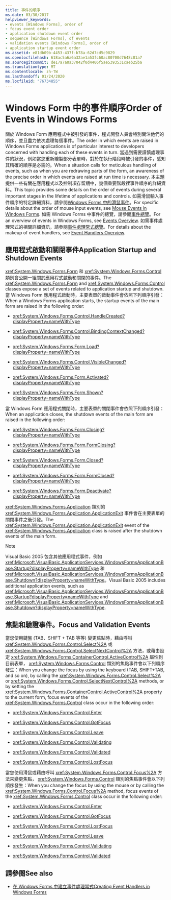 ```yaml
---
title: 事件的順序
ms.date: 03/30/2017
helpviewer_keywords:
- events [Windows Forms], order of
- focus event order
- application shutdown event order
- sequence [Windows Forms], of events
- validation events [Windows Forms], order of
- application startup event order
ms.assetid: e81db09b-4453-437f-b78a-62d7cd5c9829
ms.openlocfilehash: 618ac5a6a6a32ae1a53fc60ac80700d7648c81a7
ms.sourcegitcommit: de17a7a0a37042f0d4406f5ae5393531caeb25ba
ms.translationtype: MT
ms.contentlocale: zh-TW
ms.lasthandoff: 01/24/2020
ms.locfileid: "76734855"
---
```

# <a name="order-of-events-in-windows-forms"></a><span data-ttu-id="6a62a-102">Windows Form 中的事件順序</span><span class="sxs-lookup"><span data-stu-id="6a62a-102">Order of Events in Windows Forms</span></span>
<span data-ttu-id="6a62a-103">關於 Windows Form 應用程式中被引發的事件，程式開發人員會特別關注他們的順序，並且盡力依次處理每個事件。</span><span class="sxs-lookup"><span data-stu-id="6a62a-103">The order in which events are raised in Windows Forms applications is of particular interest to developers concerned with handling each of these events in turn.</span></span> <span data-ttu-id="6a62a-104">當遇到需要謹慎處理事件的狀況，例如當您重新繪製部分表單時，對於在執行階段時被引發的事件，感知其精確的順序是必需的。</span><span class="sxs-lookup"><span data-stu-id="6a62a-104">When a situation calls for meticulous handling of events, such as when you are redrawing parts of the form, an awareness of the precise order in which events are raised at run time is necessary.</span></span> <span data-ttu-id="6a62a-105">本主題提供一些有關在應用程式以及控制項存留期中，幾個重要階段裡事件順序的詳細資料。</span><span class="sxs-lookup"><span data-stu-id="6a62a-105">This topic provides some details on the order of events during several important stages in the lifetime of applications and controls.</span></span> <span data-ttu-id="6a62a-106">如需滑鼠輸入事件順序的特定詳細資料，請參閱[Windows Forms 中的滑鼠事件](mouse-events-in-windows-forms.md)。</span><span class="sxs-lookup"><span data-stu-id="6a62a-106">For specific details about the order of mouse input events, see [Mouse Events in Windows Forms](mouse-events-in-windows-forms.md).</span></span> <span data-ttu-id="6a62a-107">如需 Windows Forms 中事件的總覽，請參閱[事件總覽](events-overview-windows-forms.md)。</span><span class="sxs-lookup"><span data-stu-id="6a62a-107">For an overview of events in Windows Forms, see [Events Overview](events-overview-windows-forms.md).</span></span> <span data-ttu-id="6a62a-108">如需事件處理常式的相關詳細資訊，請參閱[事件處理常式總覽](event-handlers-overview-windows-forms.md)。</span><span class="sxs-lookup"><span data-stu-id="6a62a-108">For details about the makeup of event handlers, see [Event Handlers Overview](event-handlers-overview-windows-forms.md).</span></span>  
  
## <a name="application-startup-and-shutdown-events"></a><span data-ttu-id="6a62a-109">應用程式啟動和關閉事件</span><span class="sxs-lookup"><span data-stu-id="6a62a-109">Application Startup and Shutdown Events</span></span>  
 <span data-ttu-id="6a62a-110"><xref:System.Windows.Forms.Form> 和 <xref:System.Windows.Forms.Control> 類別會公開一組關於應用程式啟動和關閉的事件。</span><span class="sxs-lookup"><span data-stu-id="6a62a-110">The <xref:System.Windows.Forms.Form> and <xref:System.Windows.Forms.Control> classes expose a set of events related to application startup and shutdown.</span></span> <span data-ttu-id="6a62a-111">當 Windows Form 應用程式啟動時，主要表單的啟動事件會依照下列順序引發：</span><span class="sxs-lookup"><span data-stu-id="6a62a-111">When a Windows Forms application starts, the startup events of the main form are raised in the following order:</span></span>  
  
- <xref:System.Windows.Forms.Control.HandleCreated?displayProperty=nameWithType>  
  
- <xref:System.Windows.Forms.Control.BindingContextChanged?displayProperty=nameWithType>  
  
- <xref:System.Windows.Forms.Form.Load?displayProperty=nameWithType>  
  
- <xref:System.Windows.Forms.Control.VisibleChanged?displayProperty=nameWithType>  
  
- <xref:System.Windows.Forms.Form.Activated?displayProperty=nameWithType>  
  
- <xref:System.Windows.Forms.Form.Shown?displayProperty=nameWithType>  
  
 <span data-ttu-id="6a62a-112">當 Windows Form 應用程式關閉時，主要表單的關閉事件會依照下列順序引發：</span><span class="sxs-lookup"><span data-stu-id="6a62a-112">When an application closes, the shutdown events of the main form are raised in the following order:</span></span>  
  
- <xref:System.Windows.Forms.Form.Closing?displayProperty=nameWithType>  
  
- <xref:System.Windows.Forms.Form.FormClosing?displayProperty=nameWithType>  
  
- <xref:System.Windows.Forms.Form.Closed?displayProperty=nameWithType>  
  
- <xref:System.Windows.Forms.Form.FormClosed?displayProperty=nameWithType>  
  
- <xref:System.Windows.Forms.Form.Deactivate?displayProperty=nameWithType>  
  
 <span data-ttu-id="6a62a-113"><xref:System.Windows.Forms.Application> 類別的 <xref:System.Windows.Forms.Application.ApplicationExit> 事件會在主要表單的關閉事件之後引發。</span><span class="sxs-lookup"><span data-stu-id="6a62a-113">The <xref:System.Windows.Forms.Application.ApplicationExit> event of the <xref:System.Windows.Forms.Application> class is raised after the shutdown events of the main form.</span></span>  
  
> [!NOTE]
> <span data-ttu-id="6a62a-114">Visual Basic 2005 包含其他應用程式事件，例如 <xref:Microsoft.VisualBasic.ApplicationServices.WindowsFormsApplicationBase.Startup?displayProperty=nameWithType> 和 <xref:Microsoft.VisualBasic.ApplicationServices.WindowsFormsApplicationBase.Shutdown?displayProperty=nameWithType>。</span><span class="sxs-lookup"><span data-stu-id="6a62a-114">Visual Basic 2005 includes additional application events, such as <xref:Microsoft.VisualBasic.ApplicationServices.WindowsFormsApplicationBase.Startup?displayProperty=nameWithType> and <xref:Microsoft.VisualBasic.ApplicationServices.WindowsFormsApplicationBase.Shutdown?displayProperty=nameWithType>.</span></span>  
  
## <a name="focus-and-validation-events"></a><span data-ttu-id="6a62a-115">焦點和驗證事件。</span><span class="sxs-lookup"><span data-stu-id="6a62a-115">Focus and Validation Events</span></span>  
 <span data-ttu-id="6a62a-116">當您使用鍵盤 (TAB、SHIFT + TAB 等等) 變更焦點時，藉由呼叫 <xref:System.Windows.Forms.Control.Select%2A> 或 <xref:System.Windows.Forms.Control.SelectNextControl%2A> 方法，或藉由設定 <xref:System.Windows.Forms.ContainerControl.ActiveControl%2A> 屬性到目前表單， <xref:System.Windows.Forms.Control> 類別的焦點事件會以下列順序發生：</span><span class="sxs-lookup"><span data-stu-id="6a62a-116">When you change the focus by using the keyboard (TAB, SHIFT+TAB, and so on), by calling the <xref:System.Windows.Forms.Control.Select%2A> or <xref:System.Windows.Forms.Control.SelectNextControl%2A> methods, or by setting the <xref:System.Windows.Forms.ContainerControl.ActiveControl%2A> property to the current form, focus events of the <xref:System.Windows.Forms.Control> class occur in the following order:</span></span>  
  
- <xref:System.Windows.Forms.Control.Enter>  
  
- <xref:System.Windows.Forms.Control.GotFocus>  
  
- <xref:System.Windows.Forms.Control.Leave>  
  
- <xref:System.Windows.Forms.Control.Validating>  
  
- <xref:System.Windows.Forms.Control.Validated>  
  
- <xref:System.Windows.Forms.Control.LostFocus>  
  
 <span data-ttu-id="6a62a-117">當您使用滑鼠或藉由呼叫 <xref:System.Windows.Forms.Control.Focus%2A> 方法來變更焦點， <xref:System.Windows.Forms.Control> 類別的焦點事件會以下列順序發生：</span><span class="sxs-lookup"><span data-stu-id="6a62a-117">When you change the focus by using the mouse or by calling the <xref:System.Windows.Forms.Control.Focus%2A> method, focus events of the <xref:System.Windows.Forms.Control> class occur in the following order:</span></span>  
  
- <xref:System.Windows.Forms.Control.Enter>  
  
- <xref:System.Windows.Forms.Control.GotFocus>  
  
- <xref:System.Windows.Forms.Control.LostFocus>  
  
- <xref:System.Windows.Forms.Control.Leave>  
  
- <xref:System.Windows.Forms.Control.Validating>  
  
- <xref:System.Windows.Forms.Control.Validated>  
  
## <a name="see-also"></a><span data-ttu-id="6a62a-118">請參閱</span><span class="sxs-lookup"><span data-stu-id="6a62a-118">See also</span></span>

- [<span data-ttu-id="6a62a-119">在 Windows Forms 中建立事件處理常式</span><span class="sxs-lookup"><span data-stu-id="6a62a-119">Creating Event Handlers in Windows Forms</span></span>](creating-event-handlers-in-windows-forms.md)
